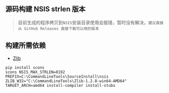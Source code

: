 ## 源码构建 NSIS strlen 版本
> 目前生成的程序拷贝到`NSIS`安装目录使用会报错，暂时没有解决。`建议直接从 GitHub Releases 直接下载可以用的版本`

## 构建所需依赖
- [Zlib](https://nsis.sourceforge.io/Zlib)

```
pip install scons
scons NSIS_MAX_STRLEN=8192 PREFIX=C:\CommandLineTools\SourceInstall\nsis ZLIB_W32="C:\CommandLineTools\Zlib-1.2.8-win64-AMD64" TARGET_ARCH=amd64 install-compiler install-stubs
```
